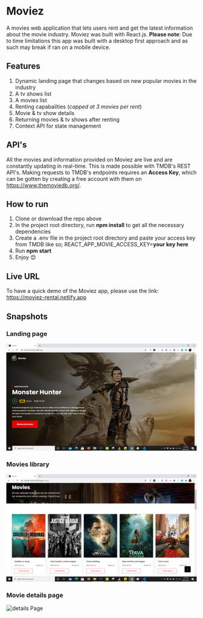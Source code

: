 # Moviez

A movies web application that lets users rent and get the latest information about
the movie industry. Moviez was built with React.js. **Please note**: Due to time limitations
this app was built with a desktop first approach and as such may break if ran on a mobile device.

## Features

1. Dynamic landing page that changes based on new popular movies in the industry
2. A tv shows list
3. A movies list
4. Renting capabailties (_capped at 3 movies per rent_)
5. Movie & tv show details
6. Returning movies & tv shows after renting
7. Context API for state management

## API's

All the movies and information provided on Moviez are live and are constantly updating in real-time.
This is made possible with TMDB's REST API's. Making requests to TMDB's endpoints requires an **Access Key**, which can be gotten by creating a free account with them on https://www.themoviedb.org/.

## How to run

1. Clone or download the repo above
2. In the project root directory, run **npm install** to get all the necessary dependencies
3. Create a .env file in the project root directory and paste your access key from TMDB like so;
   REACT_APP_MOVIE_ACCESS_KEY=**your key here**
4. Run **npm start**
5. Enjoy 😊

## Live URL

To have a quick demo of the Moviez app, please use the link: https://moviez-rental.netlify.app

## Snapshots

### Landing page

<img src="/snapshots/1.PNG" alt="landing Page"/>

### Movies library

<img src="/snapshots/2.PNG" alt="movies Page"/>

### Movie details page

<img src="/snapshots/3.PNG" alt="details Page"/>
